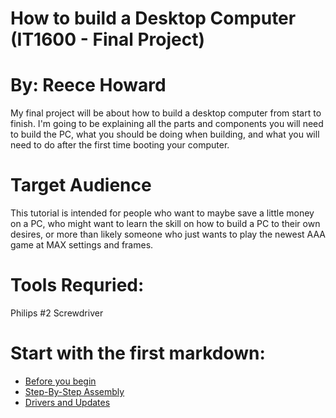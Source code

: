 # How to build a Desktop Computer (IT1600 - Final Project)
# By: Reece Howard

My final project will be about how to build a desktop computer from start to finish.
I'm going to be explaining all the parts and components you will need to build the PC, what you should be doing when building, and what you will need to do after the first time booting your computer.

# Target Audience

This tutorial is intended for people who want to maybe save a little money on a PC, who might want to learn the skill on how to build a PC to their own desires, or more than likely someone who just wants to play the newest AAA game at MAX settings and frames. 

# Tools Requried: 

Philips #2 Screwdriver

# Start with the first markdown:

* [Before you begin](BeforeYouBegin.md)
* [Step-By-Step Assembly](StepByStepAssembly.md)
* [Drivers and Updates](Drivers&Updates.md)
